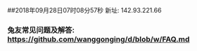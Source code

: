 ##2018年09月28日07时08分57秒 新址: 142.93.221.66
### 兔友常见问题及解答: https://github.com/wanggonging/d/blob/w/FAQ.md
